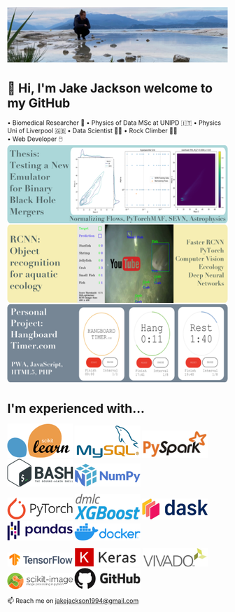 <img alt="alt_text" src="https://github.com/jjackson1994/jjackson1994/blob/main/images/1716885462165.jpeg"/>


# 👋 Hi, I'm Jake Jackson welcome to my GitHub 
•  Biomedical Researcher 🔬 •  Physics of Data MSc at UNIPD 🇮🇹 •  Physics Uni of Liverpool 🇬🇧
•  Data Scientist :technologist:  •  Rock Climber :climbing_man:  
•  Web Developer 🖱️
[<img alt="alt_text" src="https://github.com/jjackson1994/jjackson1994/blob/main/images/banners/Thesis_Norm_flows.png"/>](https://github.com/jjackson1994/Thesis_Normalizing_Flows_for_Binary_Black_Holes)
[<img alt="alt_text" src="https://github.com/jjackson1994/jjackson1994/blob/main/images/banners/RCNN_conservation.png"/>](https://github.com/jjackson1994/PyTorch_faster_RCNN_for_Underwater_Biodiversity_Monitoring)
[<img alt="alt_text" src="https://github.com/jjackson1994/jjackson1994/blob/main/images/banners/Hangboard.png"/>](https://hangboardtimer.com/)


<!---
## Websites Built

* [hangboardtimer.com](https://hangboardtimer.com)
* [villamead.co.uk](https://villamead.co.uk)
* [jacksonautoparts.co.uk](https://jacksonautoparts.co.uk)
* [wythallnurserieschristmastrees.co.uk](https://wythallnurserieschristmastrees.co.uk)
* [arlewistreecare.com ](https://arlewistreecare.co.uk/)
* [ritetackle.co.uk](https://ritetackle.co.uk)
--->

# I'm experienced with...
[<img alt="alt_text" width = 150 src="https://github.com/jjackson1994/jjackson1994/blob/main/images/coding_icons/sklearn.png"/>](https://github.com/jjackson1994/MAPDB/blob/main/Dask_Distributed_ML_Project/dask_sklearn_cloud_veneto_jake.ipynb) 
[<img alt="alt_text" width = 150 src="https://github.com/jjackson1994/jjackson1994/blob/main/images/coding_icons/mysql.png"/>](https://github.com/jjackson1994/MAPDB/blob/main/Class_Problems/mysql/notebooks/1_MySQL.ipynb) 
[<img alt="alt_text" width = 150 src="https://github.com/jjackson1994/jjackson1994/blob/main/images/coding_icons/pyspark.png"/>](https://github.com/jjackson1994/MAPDB/tree/main/Class_Problems/spark/notebooks) 
<img alt="alt_text" width = 150 src="https://github.com/jjackson1994/jjackson1994/blob/main/images/coding_icons/bash_logo.png"/> 
<img alt="alt_text" width = 150 src="https://github.com/jjackson1994/jjackson1994/blob/main/images/coding_icons/numpy.png"/> 

[<img alt="alt_text" width = 150 src="https://github.com/jjackson1994/jjackson1994/blob/main/images/coding_icons/pytorch.png"/>](https://github.com/jjackson1994/MAPDB/blob/main/Dask_Distributed_ML_Project/dask_sklearn_cloud_veneto_jake.ipynb) 
[<img alt="alt_text" width = 150 src="https://github.com/jjackson1994/jjackson1994/blob/main/images/coding_icons/xgboost.png"/>](https://github.com/jjackson1994/MAPDB/blob/main/Class_Problems/mysql/notebooks/1_MySQL.ipynb) 
[<img alt="alt_text" width = 150 src="https://github.com/jjackson1994/jjackson1994/blob/main/images/coding_icons/dask.png"/>](https://github.com/jjackson1994/MAPDB/tree/main/Class_Problems/spark/notebooks) 
<img alt="alt_text" width = 150 src="https://github.com/jjackson1994/jjackson1994/blob/main/images/coding_icons/pandas.png"/> 
[<img alt="alt_text" width = 150 src="https://github.com/jjackson1994/jjackson1994/blob/main/images/coding_icons/docker.png"/>](https://github.com/jjackson1994/MAPDB/tree/main/Class_Problems) 

[<img alt="alt_text" width = 150 src="https://github.com/jjackson1994/jjackson1994/blob/main/images/coding_icons/tf.png"/>](https://github.com/jjackson1994/LaboratoryOfComputationalPhysicsB/blob/fa5c227c2a84ba4b1686d6c316cfd3470f66d9cb/Exercises/completed_assignments/3_CNN_Project.ipynb) 
[<img alt="alt_text" width = 150 src="https://github.com/jjackson1994/jjackson1994/blob/main/images/coding_icons/keras.png"/>](https://github.com/jjackson1994/LaboratoryOfComputationalPhysicsB/blob/main/Exercises/completed_assignments/4_tSNE_DBSCAN.ipynb) 
[<img alt="alt_text" width = 150 src="https://github.com/jjackson1994/jjackson1994/blob/main/images/coding_icons/vivado.png"/>](https://github.com/jjackson1994/MAPD) 
[<img alt="alt_text" width = 150 src="https://github.com/jjackson1994/jjackson1994/blob/main/images/coding_icons/skimage.png"/>](https://github.com/jjackson1994/MAPDB/blob/8d0acfaee056a5841110d6594fda8b0408ca393f/Dask_Distributed_ML_Project/sklearn_jake.ipynb) 
[<img alt="alt_text" width = 150 src="https://github.com/jjackson1994/jjackson1994/blob/main/images/coding_icons/github.jpg"/>](https://github.com/jjackson1994)  
  
📫 Reach me on jakejackson1994@gmail.com



<!---
jjackson1994/jjackson1994 is a ✨ special ✨ repository because its `README.md` (this file) appears on your GitHub profile.
You can click the Preview link to take a look at your changes.

[<img alt="alt_text" width = "1" src="https://github.com/jjackson1994/jjackson1994/blob/main/images/coding_icons/sklearn.png"/>](https://github.com/jjackson1994/MAPDB/blob/main/Dask_Distributed_ML_Project/dask_sklearn_cloud_veneto_jake.ipynb) 
[<img alt="alt_text" src="https://github.com/jjackson1994/jjackson1994/blob/main/images/coding_icons/mysql.png"/>](https://github.com/jjackson1994/MAPDB/blob/main/Class_Problems/mysql/notebooks/1_MySQL.ipynb) 
[<img alt="alt_text" src="https://github.com/jjackson1994/jjackson1994/blob/main/images/coding_icons/pyspark.png"/>](https://github.com/jjackson1994/MAPDB/tree/main/Class_Problems/spark/notebooks)![bash_logo.png](https://github.com/jjackson1994/jjackson1994/blob/main/images/coding_icons/bash_logo.png)![numpy_logo.png](https://github.com/jjackson1994/jjackson1994/blob/main/images/coding_icons/numpy.png)
[<img alt="alt_text" src="https://github.com/jjackson1994/jjackson1994/blob/main/images/coding_icons/pytorch.png"/>](https://github.com/jjackson1994/MAPDB/blob/main/Dask_Distributed_ML_Project/dask_sklearn_cloud_veneto_jake.ipynb) 
[<img alt="alt_text" src="https://github.com/jjackson1994/jjackson1994/blob/main/images/coding_icons/xgboost.png"/>](https://github.com/jjackson1994/MAPDB/blob/main/Class_Problems/mysql/notebooks/1_MySQL.ipynb) 
[<img alt="alt_text" src="https://github.com/jjackson1994/jjackson1994/blob/main/images/coding_icons/dask.png"/>](https://github.com/jjackson1994/MAPDB/tree/main/Class_Problems/spark/notebooks)![bash_logo.png](https://github.com/jjackson1994/jjackson1994/blob/main/images/coding_icons/pandas.png)![numpy_logo.png](https://github.com/jjackson1994/jjackson1994/blob/main/images/coding_icons/docker.png)
[<img alt="alt_text" src="https://github.com/jjackson1994/jjackson1994/blob/main/images/coding_icons/sklearn.png"/>](https://github.com/jjackson1994/MAPDB/blob/main/Dask_Distributed_ML_Project/dask_sklearn_cloud_veneto_jake.ipynb) 
[<img alt="alt_text" src="https://github.com/jjackson1994/jjackson1994/blob/main/images/coding_icons/mysql.png"/>](https://github.com/jjackson1994/MAPDB/blob/main/Class_Problems/mysql/notebooks/1_MySQL.ipynb) 
[<img alt="alt_text" src="https://github.com/jjackson1994/jjackson1994/blob/main/images/coding_icons/pyspark.png"/>](https://github.com/jjackson1994/MAPDB/tree/main/Class_Problems/spark/notebooks)![bash_logo.png](https://github.com/jjackson1994/jjackson1994/blob/main/images/coding_icons/bash_logo.png)![numpy_logo.png](https://github.com/jjackson1994/jjackson1994/blob/main/images/coding_icons/numpy.png)
--->

